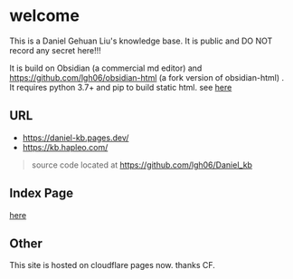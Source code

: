 # welcome
This is a Daniel Gehuan Liu's knowledge base.
It is public and DO NOT record any secret here!!!


It is build on Obsidian (a commercial md editor) and https://github.com/lgh06/obsidian-html   (a fork version of obsidian-html) .  
It requires python 3.7+ and pip to build static html. see [here](2022_thoughts/导出Obsidian为HTML.md)  


## URL
- https://daniel-kb.pages.dev/
- https://kb.hapleo.com/


> source code located at https://github.com/lgh06/Daniel_kb  

## Index Page  
[here](./obs.html/dir_index.html)

## Other  
This site is hosted on cloudflare pages now. thanks CF.